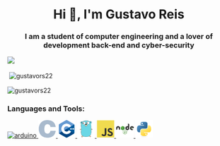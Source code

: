 <h1 align="center">Hi 👋, I'm Gustavo Reis</h1>
<h3 align="center">I am a student of computer engineering and a lover of development back-end and cyber-security</h3>

<p>
    <img src="https://github-readme-stats.vercel.app/api/top-langs/?username=gustavors22&theme=radical"/>
</p
<p>&nbsp;<img align="center" src="https://github-readme-stats.vercel.app/api?username=gustavors22&show_icons=true&locale=en&layout=compact&theme=radical" alt="gustavors22" /></p>
<p><img align="center" src="https://github-readme-streak-stats.herokuapp.com/?user=gustavors22&theme=radical" alt="gustavors22" /></p>


<h3 align="left">Languages and Tools:</h3>
<p align="left"> <a href="https://www.arduino.cc/" target="_blank"> <img src="https://cdn.worldvectorlogo.com/logos/arduino-1.svg" alt="arduino" width="40" height="40"/> </a> <a href="https://www.cprogramming.com/" target="_blank"> <img src="https://raw.githubusercontent.com/devicons/devicon/master/icons/c/c-original.svg" alt="c" width="40" height="40"/> </a> <a href="https://www.w3schools.com/cpp/" target="_blank"> <img src="https://raw.githubusercontent.com/devicons/devicon/master/icons/cplusplus/cplusplus-original.svg" alt="cplusplus" width="40" height="40"/> </a> <a href="https://golang.org" target="_blank"> <img src="https://raw.githubusercontent.com/devicons/devicon/master/icons/go/go-original.svg" alt="go" width="40" height="40"/> </a> <a href="https://developer.mozilla.org/en-US/docs/Web/JavaScript" target="_blank"> <img src="https://raw.githubusercontent.com/devicons/devicon/master/icons/javascript/javascript-original.svg" alt="javascript" width="40" height="40"/> </a> <a href="https://nodejs.org" target="_blank"> <img src="https://raw.githubusercontent.com/devicons/devicon/master/icons/nodejs/nodejs-original-wordmark.svg" alt="nodejs" width="40" height="40"/> </a> <a href="https://www.python.org" target="_blank"> <img src="https://raw.githubusercontent.com/devicons/devicon/master/icons/python/python-original.svg" alt="python" width="40" height="40"/> </a> </p>
